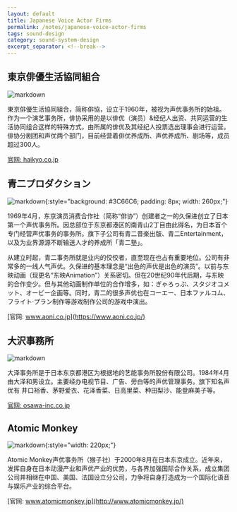 ```yaml
---
layout: default
title: Japanese Voice Actor Firms
permalink: /notes/japanese-voice-actor-firms
tags: sound-design 
category: sound-system-design
excerpt_separator: <!--break-->
---
```


<!--break-->  

## 東京俳優生活協同組合

![markdown](https://haikyo.co.jp/common/img/logo_header01.gif "俳協")

東京俳優生活協同組合，简称俳協，设立于1960年，被视为声优事务所的始祖。作为一个演艺事务所，俳协采用的是以俳优（演员）&经纪人出资、共同运营的生活协同组合这样的特殊方式，由所属的俳优及其经纪人投票选出理事会进行运营。俳协分剧团和声优两个部门，目前经营着俳优养成所、声优养成所、剧场等，成员超过300人。

[官网: haikyo.co.jp](https://haikyo.co.jp/)
   
## 青二プロダクション

![markdown](https://www.aoni.co.jp/img/common/logo.png "青二"){:style="background: #3C66C6; padding: 8px; width: 260px;"}

1969年4月，东京演员消费合作社（简称“俳协”）创建者之一的久保进创立了日本第一个声优事务所。因总部位于东京都港区的南青山2丁目由此得名，为日本首个专门经营声优事务的事务所。旗下子公司有青二音楽出版、青二Entertainment，以及为业界源源不断输送人才的养成所「青二塾」。

从建立时起，青二事务所就是业内的佼佼者，直至现在也占有重要地位。公司有非常多的一线人气声优。久保进的基本理念是“出色的声优是出色的演员”。以前与东映动画（现更名“东映Animation”）关系密切。但在20世纪90年代后期，与东映的合作变少。但与其他动画制作单位的合作增多，如：ぎゃろっぷ、スタジオコメット、オービー企画等。同时，青二的很多声优也在コーエー、日本ファルコム、フライト·プラン制作等游戏制作公司的游戏中演出。

[官网: www.aoni.co.jp](https://www.aoni.co.jp/)
   
## 大沢事務所

![markdown](https://osawa-inc.co.jp/wordpress/wp-content/themes/osawa/images/common/osawa31878.png "大沢")

大泽事务所是于日本东京都港区为根据地的艺能事务所股份有限公司。1984年4月由大泽和男设立。主要经办电视节目、广告、旁白等的声优管理事务。旗下知名声优有 井口裕香、茅野爱衣、花泽香菜、日高里菜、种田梨沙、能登麻美子等。

[官网: osawa-inc.co.jp](https://osawa-inc.co.jp/)
   
## Atomic Monkey

![markdown](http://atomicmonkey.cn/home/images/bg2.jpg "猴子社"){:style="width: 220px;"}

Atomic Monkey声优事务所（猴子社）于2000年8月在日本东京成立。近年来，发挥自身在日本动漫产业和声优产业的优势，与各界加强国际合作关系，成立集团公司并相继在中国、美国、法国设立分公司，力争将自身打造成为一个国际化语音与娱乐产业的综合平台。

[官网: www.atomicmonkey.jp](http://www.atomicmonkey.jp/)
   
   
